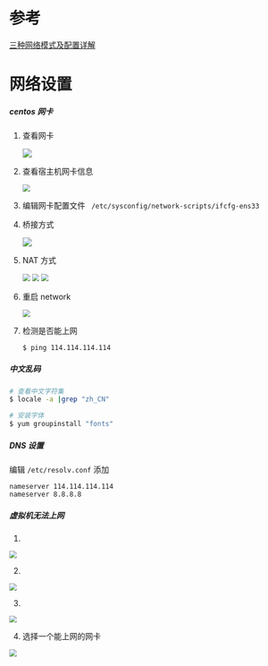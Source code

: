 # 参考

[三种网络模式及配置详解](https://blog.csdn.net/zhangxm_qz/article/details/122612605)

# 网络设置

##### centos 网卡

1. 查看网卡

   ![](.\image\centos网卡001.png)

2. 查看宿主机网卡信息

   <img src=".\image\centos网卡002.png" style="zoom:80%;" />

3. 编辑网卡配置文件 ` /etc/sysconfig/network-scripts/ifcfg-ens33`

4. 桥接方式

   <img src=".\image\centos网卡003.png" style="zoom:100%;" />

   

5. NAT 方式

   <img src=".\image\centos网卡006.png" style="zoom:80%;" />

   <img src=".\image\centos网卡007.png" style="zoom:80%;" />

   <img src=".\image\centos网卡005.png" style="zoom:80%;" />

6. 重启 network

   <img src=".\image\centos网卡004.png" style="zoom:80%;" />

7. 检测是否能上网

   ```bash
   $ ping 114.114.114.114
   ```

##### 中文乱码

```bash
# 查看中文字符集
$ locale -a |grep "zh_CN"

# 安装字体
$ yum groupinstall "fonts"

```



##### DNS 设置

编辑 `/etc/resolv.conf` 添加

```
nameserver 114.114.114.114
nameserver 8.8.8.8
```

##### 虚拟机无法上网

1. 

<img src=".\image\网络001.png" style="zoom:80%;" />

2. 

<img src=".\image\网络002.png" style="zoom:80%;" />

3. 

<img src=".\image\网络003.png" style="zoom:80%;" />

4. 选择一个能上网的网卡

<img src=".\image\网络004.png" style="zoom:80%;" />













